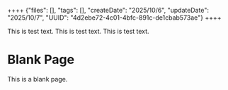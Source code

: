 ++++
{"files": [], "tags": [], "createDate": "2025/10/6", "updateDate": "2025/10/7", "UUID": "4d2ebe72-4c01-4bfc-891c-de1cbab573ae"}
++++

This is test text.
This is test text.
This is test text.

# Blank Page
This is a blank page.
